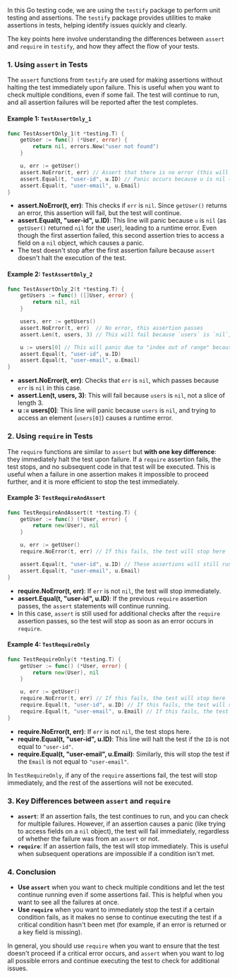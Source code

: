 In this Go testing code, we are using the `testify` package to perform unit testing and assertions. The `testify` package provides utilities to make assertions in tests, helping identify issues quickly and clearly.

The key points here involve understanding the differences between `assert` and `require` in `testify`, and how they affect the flow of your tests.

### 1. **Using `assert` in Tests**
The `assert` functions from `testify` are used for making assertions without halting the test immediately upon failure. This is useful when you want to check multiple conditions, even if some fail. The test will continue to run, and all assertion failures will be reported after the test completes.

#### Example 1: `TestAssertOnly_1`
```go
func TestAssertOnly_1(t *testing.T) {
    getUser := func() (*User, error) {
        return nil, errors.New("user not found")
    }

    u, err := getUser()
    assert.NoError(t, err) // Assert that there is no error (this will fail because `err != nil`)
    assert.Equal(t, "user-id", u.ID) // Panic occurs because u is nil (nil pointer dereference)
    assert.Equal(t, "user-email", u.Email)
}
```

- **assert.NoError(t, err)**: This checks if `err` is `nil`. Since `getUser()` returns an error, this assertion will fail, but the test will continue.
- **assert.Equal(t, "user-id", u.ID)**: This line will panic because `u` is `nil` (as `getUser()` returned `nil` for the user), leading to a runtime error. Even though the first assertion failed, this second assertion tries to access a field on a `nil` object, which causes a panic.
- The test doesn't stop after the first assertion failure because `assert` doesn't halt the execution of the test.

#### Example 2: `TestAssertOnly_2`
```go
func TestAssertOnly_2(t *testing.T) {
    getUsers := func() ([]User, error) {
        return nil, nil
    }

    users, err := getUsers()
    assert.NoError(t, err)  // No error, this assertion passes
    assert.Len(t, users, 3) // This will fail because `users` is `nil`, not a slice of length 3

    u := users[0] // This will panic due to "index out of range" because `users` is nil
    assert.Equal(t, "user-id", u.ID)
    assert.Equal(t, "user-email", u.Email)
}
```

- **assert.NoError(t, err)**: Checks that `err` is `nil`, which passes because `err` is `nil` in this case.
- **assert.Len(t, users, 3)**: This will fail because `users` is `nil`, not a slice of length 3.
- **u := users[0]**: This line will panic because `users` is `nil`, and trying to access an element (`users[0]`) causes a runtime error.

### 2. **Using `require` in Tests**
The `require` functions are similar to `assert` but **with one key difference**: they immediately halt the test upon failure. If a `require` assertion fails, the test stops, and no subsequent code in that test will be executed. This is useful when a failure in one assertion makes it impossible to proceed further, and it is more efficient to stop the test immediately.

#### Example 3: `TestRequireAndAssert`
```go
func TestRequireAndAssert(t *testing.T) {
    getUser := func() (*User, error) {
        return new(User), nil
    }

    u, err := getUser()
    require.NoError(t, err) // If this fails, the test will stop here

    assert.Equal(t, "user-id", u.ID) // These assertions will still run, even if the previous one fails
    assert.Equal(t, "user-email", u.Email)
}
```

- **require.NoError(t, err)**: If `err` is not `nil`, the test will stop immediately.
- **assert.Equal(t, "user-id", u.ID)**: If the previous `require` assertion passes, the `assert` statements will continue running.
- In this case, `assert` is still used for additional checks after the `require` assertion passes, so the test will stop as soon as an error occurs in `require`.

#### Example 4: `TestRequireOnly`
```go
func TestRequireOnly(t *testing.T) {
    getUser := func() (*User, error) {
        return new(User), nil
    }

    u, err := getUser()
    require.NoError(t, err) // If this fails, the test will stop here
    require.Equal(t, "user-id", u.ID) // If this fails, the test will stop here
    require.Equal(t, "user-email", u.Email) // If this fails, the test will stop here
}
```

- **require.NoError(t, err)**: If `err` is not `nil`, the test stops here.
- **require.Equal(t, "user-id", u.ID)**: This line will halt the test if the `ID` is not equal to `"user-id"`.
- **require.Equal(t, "user-email", u.Email)**: Similarly, this will stop the test if the `Email` is not equal to `"user-email"`.

In `TestRequireOnly`, if any of the `require` assertions fail, the test will stop immediately, and the rest of the assertions will not be executed.

### 3. **Key Differences between `assert` and `require`**

- **`assert`**: If an assertion fails, the test continues to run, and you can check for multiple failures. However, if an assertion causes a panic (like trying to access fields on a `nil` object), the test will fail immediately, regardless of whether the failure was from an `assert` or not.
- **`require`**: If an assertion fails, the test will stop immediately. This is useful when subsequent operations are impossible if a condition isn't met.

### 4. **Conclusion**

- **Use `assert`** when you want to check multiple conditions and let the test continue running even if some assertions fail. This is helpful when you want to see all the failures at once.
- **Use `require`** when you want to immediately stop the test if a certain condition fails, as it makes no sense to continue executing the test if a critical condition hasn't been met (for example, if an error is returned or a key field is missing).

In general, you should use `require` when you want to ensure that the test doesn't proceed if a critical error occurs, and `assert` when you want to log all possible errors and continue executing the test to check for additional issues.